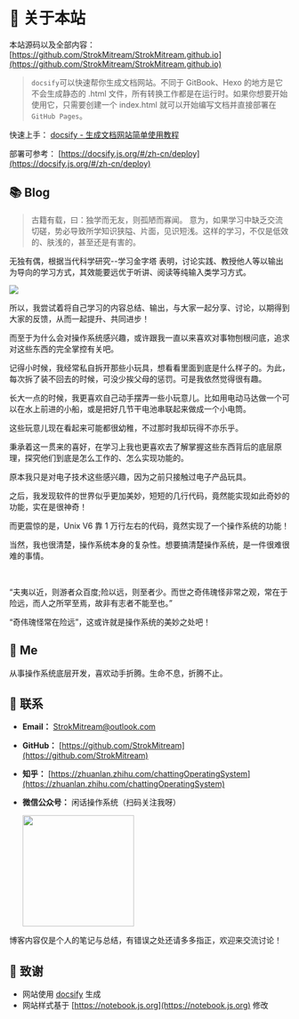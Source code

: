# 🎉 关于本站

本站源码以及全部内容： [https://github.com/StrokMitream/StrokMitream.github.io](https://github.com/StrokMitream/StrokMitream.github.io)

> `docsify`可以快速帮你生成文档网站。不同于 GitBook、Hexo 的地方是它不会生成静态的 .html 文件，所有转换工作都是在运行时。如果你想要开始使用它，只需要创建一个 index.html 就可以开始编写文档并直接部署在`GitHub Pages`。

快速上手： [docsify - 生成文档网站简单使用教程](https://segmentfault.com/a/1190000017576714)

部署可参考： [https://docsify.js.org/#/zh-cn/deploy](https://docsify.js.org/#/zh-cn/deploy)  



## 📚 Blog

> 古籍有载，曰：独学而无友，则孤陋而寡闻。
> 意为，如果学习中缺乏交流切磋，势必导致所学知识狭隘、片面，见识短浅。这样的学习，不仅是低效的、肤浅的，甚至还是有害的。

无独有偶，根据当代科学研究--学习金字塔 表明，讨论实践、教授他人等以输出为导向的学习方式，其效能要远优于听讲、阅读等纯输入类学习方式。

![](https://cdn.nlark.com/yuque/0/2019/jpeg/148899/1559114528738-e4e265cc-a726-4007-a0bc-91134ad59649.jpeg)

所以，我尝试着将自己学习的内容总结、输出，与大家一起分享、讨论，以期得到大家的反馈，从而一起提升、共同进步！

而至于为什么会对操作系统感兴趣，或许跟我一直以来喜欢对事物刨根问底，追求对这些东西的完全掌控有关吧。
<br>

记得小时候，我经常私自拆开那些小玩具，想看看里面到底是什么样子的。为此，每次拆了装不回去的时候，可没少挨父母的惩罚。可是我依然觉得很有趣。
<br>


长大一点的时候，我更喜欢自己动手摆弄一些小玩意儿。比如用电动马达做一个可以在水上前进的小船，或是把好几节干电池串联起来做成一个小电筒。

这些玩意儿现在看起来可能都很幼稚，不过那时我却玩得不亦乐乎。
<br>


秉承着这一贯来的喜好，在学习上我也更喜欢去了解掌握这些东西背后的底层原理，探究他们到底是怎么工作的、怎么实现功能的。

原本我只是对电子技术这些感兴趣，因为之前只接触过电子产品玩具。

之后，我发现软件的世界似乎更加美妙，短短的几行代码，竟然能实现如此奇妙的功能，实在是很神奇！
<br>


而更震惊的是，Unix V6 靠 1 万行左右的代码，竟然实现了一个操作系统的功能！
<br>

当然，我也很清楚，操作系统本身的复杂性。想要搞清楚操作系统，是一件很难很难的事情。

<br>


“夫夷以近，则游者众百度;险以远，则至者少。而世之奇伟瑰怪非常之观，常在于险远，而人之所罕至焉，故非有志者不能至也。”


“奇伟瑰怪常在险远”，这或许就是操作系统的美妙之处吧！


## 🐼 Me

从事操作系统底层开发，喜欢动手折腾。生命不息，折腾不止。  




## 💌 联系

- **Email：** StrokMitream@outlook.com

- **GitHub：** [https://github.com/StrokMitream](https://github.com/StrokMitream)

- **知乎：** [https://zhuanlan.zhihu.com/chattingOperatingSystem](https://zhuanlan.zhihu.com/chattingOperatingSystem)

- **微信公众号：** 闲话操作系统（扫码关注我呀）

  <div ><img src="http://cdn.talkaboutos.top/mpwx_qr.jpg" width="200" height="200" /></div>

博客内容仅是个人的笔记与总结，有错误之处还请多多指正，欢迎来交流讨论！

## 🍋 致谢

- 网站使用 [docsify](https://docsify.js.org/#/zh-cn/) 生成
- 网站样式基于 [https://notebook.js.org](https://notebook.js.org) 修改
